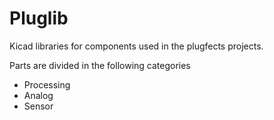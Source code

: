 # Pluglib

Kicad libraries for components used in the plugfects projects.

Parts are divided in the following categories

* Processing
* Analog
* Sensor
